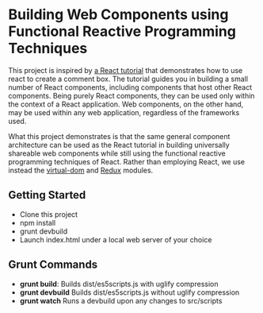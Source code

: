 # Building Web Components using Functional Reactive Programming Techniques
This project is inspired by [a React tutorial](https://facebook.github.io/react/docs/tutorial.html) that demonstrates
how to use react to create a comment box. The tutorial guides you in building a small number of React components,
including components that host other React components. Being purely React components, they can be used only
within the context of a React application. Web components, on the other hand, may be used within any web application,
regardless of the frameworks used.

What this project demonstrates is that the same general component architecture can be used as the React tutorial
in building universally shareable web components while still using the functional reactive programming techniques
of React. Rather than employing React, we use instead the [virtual-dom](https://github.com/Matt-Esch/virtual-dom)
and [Redux](https://github.com/reactjs/redux) modules.

## Getting Started

* Clone this project
* npm install
* grunt devbuild
* Launch index.html under a local web server of your choice

## Grunt Commands

* **grunt build**: Builds dist/es5scripts.js with uglify compression
* **grunt devbuild** Builds dist/es5scripts.js without uglify compression
* **grunt watch** Runs a devbuild upon any changes to src/scripts

